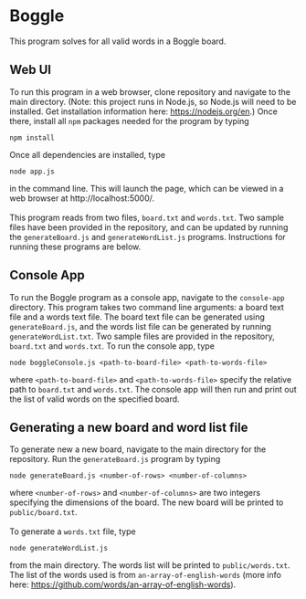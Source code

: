 # Boggle
This program solves for all valid words in a Boggle board.

## Web UI
To run this program in a web browser, clone repository and navigate to the main directory. (Note: this project runs in Node.js, so Node.js will need to be installed. Get installation information here: https://nodejs.org/en.) Once there, install all `npm` packages needed for the program by typing
```
npm install
```
Once all dependencies are installed, type
```
node app.js
```
in the command line. This will launch the page, which can be viewed in a web browser at http://localhost:5000/. 
<br><br>
This program reads from two files, `board.txt` and `words.txt`. Two sample files have been provided in the repository, and can be updated by running the `generateBoard.js` and `generateWordList.js` programs. Instructions for running these programs are below.

## Console App
To run the Boggle program as a console app, navigate to the `console-app` directory. This program takes two command line arguments: a board text file and a words text file. The board text file can be generated using `generateBoard.js`, and the words list file can be generated by running `generateWordList.txt`. Two sample files are provided in the repository, `board.txt` and `words.txt`. To run the console app, type 
```
node boggleConsole.js <path-to-board-file> <path-to-words-file>
```
where `<path-to-board-file>` and `<path-to-words-file>` specify the relative path to `board.txt` and `words.txt`. The console app will then run and print out the list of valid words on the specified board.

## Generating a new board and word list file
To generate new a new board, navigate to the main directory for the repository. Run the `generateBoard.js` program by typing 
```
node generateBoard.js <number-of-rows> <number-of-columns>
```
where `<number-of-rows>` and `<number-of-columns>` are two integers specifying the dimensions of the board. The new board will be printed to `public/board.txt`.
<br><br>
To generate a `words.txt` file, type 
```
node generateWordList.js
``` 
from the main directory. The words list will be printed to `public/words.txt`. The list of the words used is from `an-array-of-english-words` (more info here: https://github.com/words/an-array-of-english-words).


